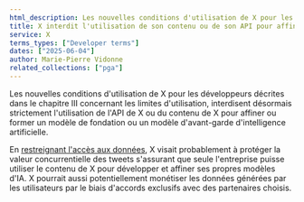 ```yaml
---
html_description: Les nouvelles conditions d'utilisation de X pour les développeurs décrites dans le chapitre III concernant les limites d'utilisation, interdisent désormais strictement l'utilisation de l'API de X ou du contenu de X pour affiner ou former un modèle de fondation ou un modèle d'avant-garde d'intelligence artificielle.
title: X interdit l'utilisation de son contenu ou de son API pour affiner ou entraîner des grands modèles d'IA
service: X
terms_types: ["Developer terms"]
dates: ["2025-06-04"]
author: Marie-Pierre Vidonne
related_collections: ["pga"]
---
```


Les nouvelles conditions d'utilisation de X pour les développeurs décrites dans le chapitre III concernant les limites d'utilisation, interdisent désormais strictement l'utilisation de l'API de X ou du contenu de X pour affiner ou former un modèle de fondation ou un modèle d'avant-garde d'intelligence artificielle.

En [restreignant l'accès aux données](https://github.com/OpenTermsArchive/pga-versions/commit/5453af28fd27c1ea2ba71a72ae0514bb4df9c384), X visait probablement à protéger la valeur concurrentielle des tweets s'assurant que seule l'entreprise puisse utiliser le contenu de X pour développer et affiner ses propres modèles d'IA. X pourrait aussi potentiellement monétiser les données générées par les utilisateurs par le biais d'accords exclusifs avec des partenaires choisis.
